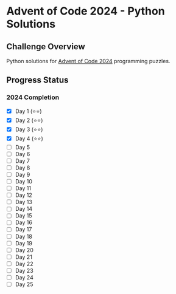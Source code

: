 # Advent of Code 2024 - Python Solutions

## Challenge Overview
Python solutions for [Advent of Code 2024](https://adventofcode.com/2024) programming puzzles.

## Progress Status
### 2024 Completion
- [x] Day 1 (⭐⭐)
- [x] Day 2 (⭐⭐)
- [x] Day 3 (⭐⭐)
- [x] Day 4 (⭐⭐)
- [ ] Day 5
- [ ] Day 6
- [ ] Day 7
- [ ] Day 8
- [ ] Day 9
- [ ] Day 10
- [ ] Day 11
- [ ] Day 12
- [ ] Day 13
- [ ] Day 14
- [ ] Day 15
- [ ] Day 16
- [ ] Day 17
- [ ] Day 18
- [ ] Day 19
- [ ] Day 20
- [ ] Day 21
- [ ] Day 22
- [ ] Day 23
- [ ] Day 24
- [ ] Day 25
